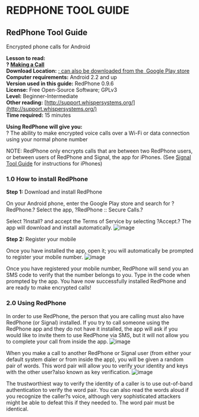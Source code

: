 [Title]: # (RedPhone)
[Difficulty]: # ()
[Order]: # (16)

# REDPHONE TOOL GUIDE

## RedPhone Tool Guide   
Encrypted phone calls for Android 

**Lesson to read:   
? [Making a Call](umbrella://lesson/making-a-call)**  
**Download Location:** [; can also be downloaded from the 
Google Play store](https://whispersystems.org/)  
**Computer requirements:** Android 2.2 and up  
**Version used in this guide:** RedPhone 0.9.6  
**License:** Free Open-Source Software; GPLv3  
**Level:** Beginner-Intermediate  
**Other reading:** [http://support.whispersystems.org/](http://support.whispersystems.org/)  
**Time required:** 15 minutes

**Using RedPhone will give you:**  
? The ability to make encrypted voice calls over a Wi-Fi or data connection using your normal phone number

NOTE: RedPhone only encrypts calls that are between two RedPhone users, or between users of RedPhone and Signal, the app for iPhones. (See [Signal Tool Guide](umbrella://lesson/signal) for instructions for iPhones)

### 1.0 How to install RedPhone

**Step 1:** Download and install RedPhone

On your Android phone, enter the Google Play store and search for ?RedPhone.? Select the app, ?RedPhone :: Secure Calls.?

Select ?Install? and accept the Terms of Service by selecting ?Accept.? The app will download and install automatically.
![image](tool_redphone1.png)

**Step 2:** Register your mobile

Once you have installed the app, open it; you will automatically be prompted to register your mobile number.
![image](tool_redphone2.png)

Once you have registered your mobile number, RedPhone will send you an SMS code to verify that the number belongs to you. Type in the code when prompted by the app. You have now successfully installed RedPhone and are ready to make encrypted calls!

### 2.0 Using RedPhone

In order to use RedPhone, the person that you are calling must also have RedPhone (or Signal) installed. If you try to call someone using the RedPhone app and they do not have it installed, the app will ask if you would like to invite them to use RedPhone via SMS, but it will not allow you to complete your call from inside the app.
![image](tool_redphone3.png)

When you make a call to another RedPhone or Signal user (from either your default system dialer or from inside the app), you will be given a random pair of words. This word pair will allow you to verify your identity and keys with the other user?also known as key  verification.
![image](tool_redphone4.png)

The trustworthiest way to verify the identity of a caller is to use out-of-band authentication to verify the word pair. You can also read the words aloud if you recognize the caller?s voice, although very sophisticated attackers might be able to defeat this if they needed to. The word pair must be identical.